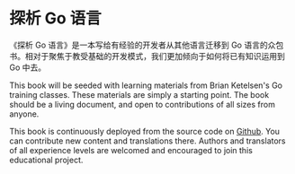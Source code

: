 # 探析 Go 语言

《探析 Go 语言》是一本写给有经验的开发者从其他语言迁移到 Go 语言的众包书。相对于聚焦于教受基础的开发模式，我们更加倾向于如何将已有知识运用到 Go 中去。

This book will be seeded with learning materials from Brian Ketelsen's Go training classes.  These materials are simply a starting point.  The book should be a living document, and open to contributions of all sizes from anyone.

This book is continuously deployed from the source code on [Github](https://github.com/thewondertwins/learngo).  You can contribute new content and translations there.  Authors and translators of all experience levels are welcomed and encouraged to join this educational project.

